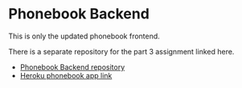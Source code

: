 # Phonebook Backend

This is only the updated phonebook frontend.

There is a separate repository for the part 3 assignment linked here.
* [Phonebook Backend repository](https://github.com/isauljosue/fspart3)
* [Heroku phonebook app link](https://fs-phonebook-back-end-app.herokuapp.com/)
